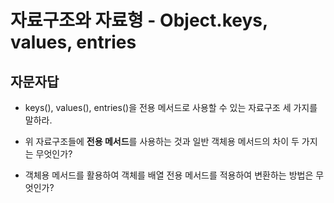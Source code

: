 # 자료구조와 자료형 - Object.keys, values, entries

## 자문자답
* keys(), values(), entries()을 전용 메서드로 사용할 수 있는 자료구조 세 가지를 말하라.
<!-- Map, Set, Array -->
* 위 자료구조들에 **전용 메서드**를 사용하는 것과 일반 객체용 메서드의 차이 두 가지는 무엇인가?
<!-- 1/ .keys()가 아닌, Object.keys(obj)를 호출한다는 점
     2/ 반환하는 값이 이터러블 객체가 아닌, 진짜 배열이라는 점
-->
* 객체용 메서드를 활용하여 객체를 배열 전용 메서드를 적용하여 변환하는 방법은 무엇인가?
<!-- Object.entries(obj)를 사용하여 Obj->Arr 변환, 
map메서드를 활용하여 내용변경된 요소를 가진 배열을 반환, 
Object.fromEntries(Arr)를 사용하여 Arr->Obj 변환
-->
